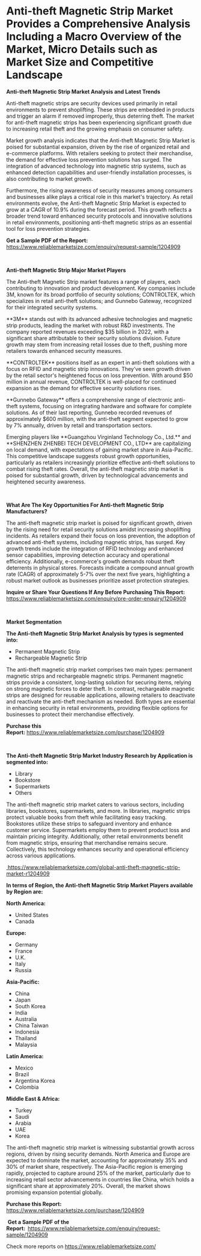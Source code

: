 <p><h1>Anti-theft Magnetic Strip Market Provides a Comprehensive Analysis Including a Macro Overview of the Market, Micro Details such as Market Size and Competitive Landscape</h1></p><p><strong>Anti-theft Magnetic Strip Market Analysis and Latest Trends</strong></p>
<p><p>Anti-theft magnetic strips are security devices used primarily in retail environments to prevent shoplifting. These strips are embedded in products and trigger an alarm if removed improperly, thus deterring theft. The market for anti-theft magnetic strips has been experiencing significant growth due to increasing retail theft and the growing emphasis on consumer safety.</p><p>Market growth analysis indicates that the Anti-theft Magnetic Strip Market is poised for substantial expansion, driven by the rise of organized retail and e-commerce platforms. With retailers seeking to protect their merchandise, the demand for effective loss prevention solutions has surged. The integration of advanced technology into magnetic strip systems, such as enhanced detection capabilities and user-friendly installation processes, is also contributing to market growth.</p><p>Furthermore, the rising awareness of security measures among consumers and businesses alike plays a critical role in this market's trajectory. As retail environments evolve, the Anti-theft Magnetic Strip Market is expected to grow at a CAGR of 10.9% during the forecast period. This growth reflects a broader trend toward enhanced security protocols and innovative solutions in retail environments, positioning anti-theft magnetic strips as an essential tool for loss prevention strategies.</p></p>
<p><strong>Get a Sample PDF of the Report:&nbsp;</strong> <a href="https://www.reliablemarketsize.com/enquiry/request-sample/1204909?utm_campaign=3092&utm_medium=2&utm_source=Github&utm_content=ia&utm_term=26032025&utm_id=anti-theft-magnetic-strip">https://www.reliablemarketsize.com/enquiry/request-sample/1204909</a></p>
<p>&nbsp;</p>
<p><strong>Anti-theft Magnetic Strip Major Market Players</strong></p>
<p><p>The Anti-theft Magnetic Strip market features a range of players, each contributing to innovation and product development. Key companies include 3M, known for its broad portfolio of security solutions; CONTROLTEK, which specializes in retail anti-theft solutions; and Gunnebo Gateway, recognized for their integrated security systems. </p><p>**3M** stands out with its advanced adhesive technologies and magnetic strip products, leading the market with robust R&D investments. The company reported revenues exceeding $35 billion in 2022, with a significant share attributable to their security solutions division. Future growth may stem from increasing retail losses due to theft, pushing more retailers towards enhanced security measures.</p><p>**CONTROLTEK** positions itself as an expert in anti-theft solutions with a focus on RFID and magnetic strip innovations. They’ve seen growth driven by the retail sector's heightened focus on loss prevention. With around $50 million in annual revenue, CONTROLTEK is well-placed for continued expansion as the demand for effective security solutions rises.</p><p>**Gunnebo Gateway** offers a comprehensive range of electronic anti-theft systems, focusing on integrating hardware and software for complete solutions. As of their last reporting, Gunnebo recorded revenues of approximately $600 million, with the anti-theft segment expected to grow by 7% annually, driven by retail and transportation sectors.</p><p>Emerging players like **Guangzhou Virginland Technology Co., Ltd.** and **SHENZHEN ZHENBEI TECH DEVELOPMENT CO., LTD** are capitalizing on local demand, with expectations of gaining market share in Asia-Pacific. This competitive landscape suggests robust growth opportunities, particularly as retailers increasingly prioritize effective anti-theft solutions to combat rising theft rates. Overall, the anti-theft magnetic strip market is poised for substantial growth, driven by technological advancements and heightened security awareness.</p></p>
<p>&nbsp;</p>
<p><strong>What Are The Key Opportunities For Anti-theft Magnetic Strip Manufacturers?</strong></p>
<p><p>The anti-theft magnetic strip market is poised for significant growth, driven by the rising need for retail security solutions amidst increasing shoplifting incidents. As retailers expand their focus on loss prevention, the adoption of advanced anti-theft systems, including magnetic strips, has surged. Key growth trends include the integration of RFID technology and enhanced sensor capabilities, improving detection accuracy and operational efficiency. Additionally, e-commerce's growth demands robust theft deterrents in physical stores. Forecasts indicate a compound annual growth rate (CAGR) of approximately 5-7% over the next five years, highlighting a robust market outlook as businesses prioritize asset protection strategies.</p></p>
<p><strong>Inquire or Share Your Questions If Any Before Purchasing This Report:</strong> <a href="https://www.reliablemarketsize.com/enquiry/pre-order-enquiry/1204909?utm_campaign=3092&utm_medium=2&utm_source=Github&utm_content=ia&utm_term=26032025&utm_id=anti-theft-magnetic-strip">https://www.reliablemarketsize.com/enquiry/pre-order-enquiry/1204909</a></p>
<p>&nbsp;</p>
<p><strong>Market Segmentation</strong></p>
<p><strong>The Anti-theft Magnetic Strip Market Analysis by types is segmented into:</strong></p>
<p><ul><li>Permanent Magnetic Strip</li><li>Rechargeable Magnetic Strip</li></ul></p>
<p><p>The anti-theft magnetic strip market comprises two main types: permanent magnetic strips and rechargeable magnetic strips. Permanent magnetic strips provide a consistent, long-lasting solution for securing items, relying on strong magnetic forces to deter theft. In contrast, rechargeable magnetic strips are designed for reusable applications, allowing retailers to deactivate and reactivate the anti-theft mechanism as needed. Both types are essential in enhancing security in retail environments, providing flexible options for businesses to protect their merchandise effectively.</p></p>
<p><strong>Purchase this Report:&nbsp;</strong><a href="https://www.reliablemarketsize.com/purchase/1204909?utm_campaign=3092&utm_medium=2&utm_source=Github&utm_content=ia&utm_term=26032025&utm_id=anti-theft-magnetic-strip">https://www.reliablemarketsize.com/purchase/1204909</a></p>
<p>&nbsp;</p>
<p><strong>The Anti-theft Magnetic Strip Market Industry Research by Application is segmented into:</strong></p>
<p><ul><li>Library</li><li>Bookstore</li><li>Supermarkets</li><li>Others</li></ul></p>
<p><p>The anti-theft magnetic strip market caters to various sectors, including libraries, bookstores, supermarkets, and more. In libraries, magnetic strips protect valuable books from theft while facilitating easy tracking. Bookstores utilize these strips to safeguard inventory and enhance customer service. Supermarkets employ them to prevent product loss and maintain pricing integrity. Additionally, other retail environments benefit from magnetic strips, ensuring that merchandise remains secure. Collectively, this technology enhances security and operational efficiency across various applications.</p></p>
<p><a href="https://www.reliablemarketsize.com/global-anti-theft-magnetic-strip-market-r1204909?utm_campaign=3092&utm_medium=2&utm_source=Github&utm_content=ia&utm_term=26032025&utm_id=anti-theft-magnetic-strip">&nbsp;https://www.reliablemarketsize.com/global-anti-theft-magnetic-strip-market-r1204909</a></p>
<p><strong>In terms of Region, the Anti-theft Magnetic Strip Market Players available by Region are:</strong></p>
<p>
    <p> <strong> North America: </strong>
        <ul>
            <li>United States</li>
            <li>Canada</li>
        </ul>
        </p> 
    <p> <strong> Europe: </strong>
        <ul>
            <li>Germany</li>
            <li>France</li>
            <li>U.K.</li>
            <li>Italy</li>
            <li>Russia</li>
        </ul>
        </p> 
    <p> <strong> Asia-Pacific: </strong>
        <ul>
            <li>China</li>
            <li>Japan</li>
            <li>South Korea</li>
            <li>India</li>
            <li>Australia</li>
            <li>China Taiwan</li>
            <li>Indonesia</li>
            <li>Thailand</li>
            <li>Malaysia</li>
        </ul>
        </p> 
    <p> <strong> Latin America: </strong>
        <ul>
            <li>Mexico</li>
            <li>Brazil</li>
            <li>Argentina Korea</li>
            <li>Colombia</li>
        </ul>
        </p> 
    <p> <strong> Middle East & Africa: </strong>
        <ul>
            <li>Turkey</li>
            <li>Saudi</li>
            <li>Arabia</li>
            <li>UAE</li>
            <li>Korea</li>
        </ul>
    </p>
    </p>
<p><p>The anti-theft magnetic strip market is witnessing substantial growth across regions, driven by rising security demands. North America and Europe are expected to dominate the market, accounting for approximately 35% and 30% of market share, respectively. The Asia-Pacific region is emerging rapidly, projected to capture around 25% of the market, particularly due to increasing retail sector advancements in countries like China, which holds a significant share at approximately 20%. Overall, the market shows promising expansion potential globally.</p></p>
<p><strong>Purchase this Report: </strong><a href="https://www.reliablemarketsize.com/purchase/1204909?utm_campaign=3092&utm_medium=2&utm_source=Github&utm_content=ia&utm_term=26032025&utm_id=anti-theft-magnetic-strip">https://www.reliablemarketsize.com/purchase/1204909</a></p>
<p>&nbsp;<strong>Get a Sample PDF of the Report:&nbsp;&nbsp;</strong><a href="https://www.reliablemarketsize.com/enquiry/request-sample/1204909?utm_campaign=3092&utm_medium=2&utm_source=Github&utm_content=ia&utm_term=26032025&utm_id=anti-theft-magnetic-strip">https://www.reliablemarketsize.com/enquiry/request-sample/1204909</a></p>
<p><strong></strong></p>
<p>Check more reports on <a href="https://www.reliablemarketsize.com/?utm_campaign=3092&utm_medium=2&utm_source=Github&utm_content=ia&utm_term=26032025&utm_id=anti-theft-magnetic-strip">https://www.reliablemarketsize.com/</a></p>